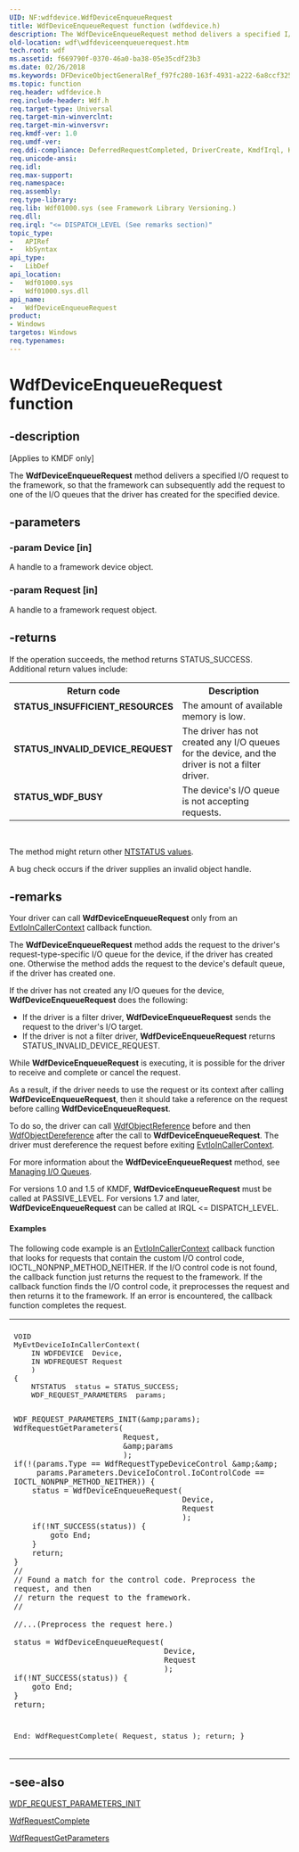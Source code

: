 ```yaml
---
UID: NF:wdfdevice.WdfDeviceEnqueueRequest
title: WdfDeviceEnqueueRequest function (wdfdevice.h)
description: The WdfDeviceEnqueueRequest method delivers a specified I/O request to the framework, so that the framework can subsequently add the request to one of the I/O queues that the driver has created for the specified device.
old-location: wdf\wdfdeviceenqueuerequest.htm
tech.root: wdf
ms.assetid: f669790f-0370-46a0-ba38-05e35cdf23b3
ms.date: 02/26/2018
ms.keywords: DFDeviceObjectGeneralRef_f97fc280-163f-4931-a222-6a8ccf3251d2.xml, WdfDeviceEnqueueRequest, WdfDeviceEnqueueRequest method, kmdf.wdfdeviceenqueuerequest, wdf.wdfdeviceenqueuerequest, wdfdevice/WdfDeviceEnqueueRequest
ms.topic: function
req.header: wdfdevice.h
req.include-header: Wdf.h
req.target-type: Universal
req.target-min-winverclnt: 
req.target-min-winversvr: 
req.kmdf-ver: 1.0
req.umdf-ver: 
req.ddi-compliance: DeferredRequestCompleted, DriverCreate, KmdfIrql, KmdfIrql2, RequestCompleted, RequestCompletedLocal
req.unicode-ansi: 
req.idl: 
req.max-support: 
req.namespace: 
req.assembly: 
req.type-library: 
req.lib: Wdf01000.sys (see Framework Library Versioning.)
req.dll: 
req.irql: "<= DISPATCH_LEVEL (See remarks section)"
topic_type:
-	APIRef
-	kbSyntax
api_type:
-	LibDef
api_location:
-	Wdf01000.sys
-	Wdf01000.sys.dll
api_name:
-	WdfDeviceEnqueueRequest
product:
- Windows
targetos: Windows
req.typenames: 
---
```


# WdfDeviceEnqueueRequest function


## -description


<p class="CCE_Message">[Applies to KMDF only]</p>

The <b>WdfDeviceEnqueueRequest</b> method delivers a specified I/O request to the framework, so that the framework can subsequently add the request to one of the I/O queues that the driver has created for the specified device.


## -parameters




### -param Device [in]

A handle to a framework device object.


### -param Request [in]

A handle to a framework request object.


## -returns



If the operation succeeds, the method returns STATUS_SUCCESS. Additional return values include:

<table>
<tr>
<th>Return code</th>
<th>Description</th>
</tr>
<tr>
<td width="40%">
<dl>
<dt><b>STATUS_INSUFFICIENT_RESOURCES</b></dt>
</dl>
</td>
<td width="60%">
The amount of available memory is low.

</td>
</tr>
<tr>
<td width="40%">
<dl>
<dt><b>STATUS_INVALID_DEVICE_REQUEST</b></dt>
</dl>
</td>
<td width="60%">
The driver has not created any I/O queues for the device, and the driver is not a filter driver.


</td>
</tr>
<tr>
<td width="40%">
<dl>
<dt><b>STATUS_WDF_BUSY</b></dt>
</dl>
</td>
<td width="60%">
The device's I/O queue is not accepting requests.

</td>
</tr>
</table>
 

The method might return other <a href="https://msdn.microsoft.com/library/windows/hardware/ff557697">NTSTATUS values</a>.

A bug check occurs if the driver supplies an invalid object handle.




## -remarks



Your driver can call <b>WdfDeviceEnqueueRequest</b> only from an <a href="https://msdn.microsoft.com/b8bcea29-e404-490e-9d0c-02c96a5690ab">EvtIoInCallerContext</a> callback function.

The <b>WdfDeviceEnqueueRequest</b> method adds the request to the driver's request-type-specific I/O queue for the device, if the driver has created one. Otherwise the method adds the request to the device's default queue, if the driver has created one.

If the driver has not created any I/O queues for the device, <b>WdfDeviceEnqueueRequest</b> does the following:

<ul>
<li>
If the driver is a filter driver, <b>WdfDeviceEnqueueRequest</b> sends the request to the driver's I/O target.

</li>
<li>
If the driver is not a filter driver, <b>WdfDeviceEnqueueRequest</b> returns STATUS_INVALID_DEVICE_REQUEST.

</li>
</ul>
While <b>WdfDeviceEnqueueRequest</b> is executing, it is possible for the driver to receive and complete or cancel the request.

As a result, if the driver needs to use the request or its context after calling <b>WdfDeviceEnqueueRequest</b>, then it should take a reference on the request before calling <b>WdfDeviceEnqueueRequest</b>.

To do so, the driver can call <a href="https://msdn.microsoft.com/library/windows/hardware/ff548758">WdfObjectReference</a> before and then <a href="https://msdn.microsoft.com/library/windows/hardware/ff548739">WdfObjectDereference</a> after the call to <b>WdfDeviceEnqueueRequest</b>. The driver must dereference the request before exiting <a href="https://msdn.microsoft.com/b8bcea29-e404-490e-9d0c-02c96a5690ab">EvtIoInCallerContext</a>.

For more information about the <b>WdfDeviceEnqueueRequest</b> method, see <a href="https://docs.microsoft.com/windows-hardware/drivers/wdf/managing-i-o-queues">Managing I/O Queues</a>.

For versions 1.0 and 1.5 of KMDF, <b>WdfDeviceEnqueueRequest</b> must be called at PASSIVE_LEVEL. For versions 1.7 and later, <b>WdfDeviceEnqueueRequest</b> can be called at IRQL &lt;= DISPATCH_LEVEL.


#### Examples

The following code example is an <a href="https://msdn.microsoft.com/b8bcea29-e404-490e-9d0c-02c96a5690ab">EvtIoInCallerContext</a> callback function that looks for requests that contain the custom I/O control code, IOCTL_NONPNP_METHOD_NEITHER. If the I/O control code is not found, the callback function just returns the request to the framework. If the callback function finds the I/O control code, it preprocesses the request and then returns it to the framework. If an error is encountered, the callback function completes the request.

<div class="code"><span codelanguage=""><table>
<tr>
<th></th>
</tr>
<tr>
<td>
<pre>VOID
MyEvtDeviceIoInCallerContext(
    IN WDFDEVICE  Device,
    IN WDFREQUEST Request
    )
{
    NTSTATUS  status = STATUS_SUCCESS;
    WDF_REQUEST_PARAMETERS  params;

    WDF_REQUEST_PARAMETERS_INIT(&amp;params);
    WdfRequestGetParameters(
                            Request,
                            &amp;params
                            );
    if(!(params.Type == WdfRequestTypeDeviceControl &amp;&amp;
         params.Parameters.DeviceIoControl.IoControlCode == IOCTL_NONPNP_METHOD_NEITHER)) {
        status = WdfDeviceEnqueueRequest(
                                         Device,
                                         Request
                                         );
        if(!NT_SUCCESS(status)) {
            goto End;
        }
        return;
    }
    //
    // Found a match for the control code. Preprocess the request, and then
    // return the request to the framework.
    //

    //...(Preprocess the request here.)

    status = WdfDeviceEnqueueRequest(
                                     Device,
                                     Request
                                     );
    if(!NT_SUCCESS(status)) {
        goto End;
    }
    return;
End:
    WdfRequestComplete(
                       Request,
                       status
                       );
    return;
}</pre>
</td>
</tr>
</table></span></div>



## -see-also




<a href="https://msdn.microsoft.com/library/windows/hardware/ff552476">WDF_REQUEST_PARAMETERS_INIT</a>



<a href="https://msdn.microsoft.com/library/windows/hardware/ff549945">WdfRequestComplete</a>



<a href="https://msdn.microsoft.com/library/windows/hardware/ff549969">WdfRequestGetParameters</a>
 

 

